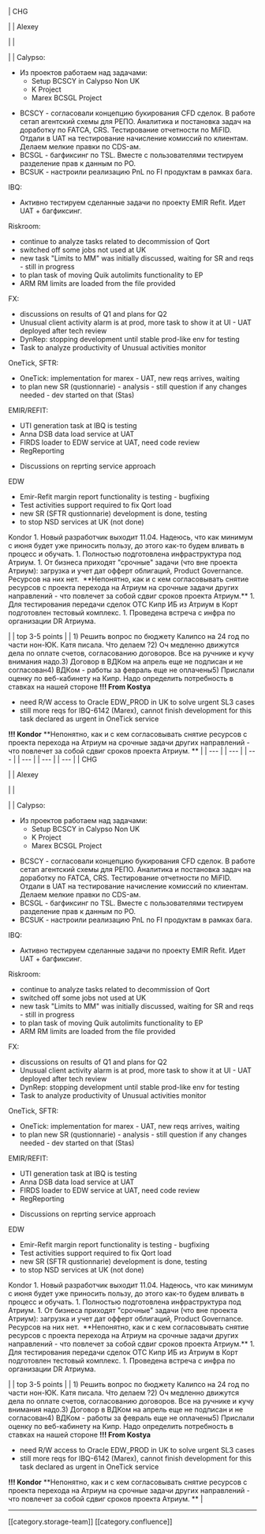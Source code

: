





| CHG

 | 
| Alexey 

 | 
| 

 | 
| Calypso:

<ul><li>Из проектов работаем над задачами:<ul><li>Setup BCSCY in Calypso Non UK</li><li>K Project</li><li>Marex BCSGL Project</li></ul></li></ul><ul><li>BCSCY - согласовали концепцию букирования CFD сделок. В работе сетап агентский схемы для РЕПО. Аналитика и постановка задач на доработку по FATCA, CRS. Тестирование отчетности по MiFID. Отдали в UAT на тестирование начисление комиссий по клиентам. Делаем мелкие правки по CDS-ам.</li><li>BCSGL - багфиксинг по TSL. Вместе с пользователями тестируем разделение прав к данным по PO.</li><li>BCSUK - настроили реализацию PnL по FI продуктам в рамках бага.</li></ul>IBQ:

<ul><li>Активно тестируем сделанные задачи по проекту EMIR Refit. Идет UAT + багфиксинг.</li></ul>Riskroom:<ul><li>continue to analyze tasks related to decommission of Qort</li><li>switched off some jobs not used at UK</li><li>new task "Limits to MM" was initially discussed, waiting for SR and reqs - still in progress</li><li>to plan task of moving Quik autolimits functionality to EP</li><li>ARM RM limits are loaded from the file provided</li></ul>FX:<ul><li>discussions on results of Q1 and plans for Q2</li><li>Unusual client activity alarm is at prod, more task to show it at UI - UAT deployed after tech review</li><li>DynRep: stopping development until stable prod-like env for testing</li><li>Task to analyze productivity of Unusual activities monitor</li></ul>OneTick, SFTR:<ul><li>OneTick: implementation for marex - UAT, new reqs arrives, waiting</li><li>to plan new SR (qustionnarie) - analysis - still question if any changes needed - dev started on that (Stas)</li></ul>EMIR/REFIT:<ul><li>UTI generation task at IBQ is testing</li><li>Anna DSB data load service at UAT</li><li>FIRDS loader to EDW service at UAT, need code review</li><li>RegReporting</li></ul><ul><li>Discussions on reprting service approach</li></ul>EDW<ul><li>Emir-Refit margin report functionality is testing - bugfixing</li><li>Test activities support required to fix Qort load</li><li>new SR (SFTR qustionnarie) development is done, testing</li><li>to stop NSD services at UK (not done)</li></ul>Kondor
1. Новый разработчик выходит 11.04. Надеюсь, что как минимум с июня будет уже приносить пользу, до этого как-то будем вливать в процесс и обучать.
1. Полностью подготовлена инфраструктура под Атриум.
1. От бизнеса приходят "срочные" задачи (что вне проекта Атриум): загрузка и учет дат офферт облигаций, Product Governance. Ресурсов на них нет.  **Непонятно, как и с кем согласовывать снятие ресурсов с проекта перехода на Атриум на срочные задачи других направлений - что повлечет за собой сдвиг сроков проекта Атриум.** 
1. Для тестирования передачи сделок ОТС Кипр ИБ из Атриум в Корт подготовлен тестовый комплекс.
1. Проведена встреча с инфра по организации DR Атриума.

 | 
| top 3-5 points | 
| 1) Решить вопрос по бюджету Калипсо на 24 год по части нон-ЮК. Катя писала. Что делаем ?2) Оч медленно движутся дела по оплате счетов, согласованию договоров. Все на ручнике и кучу внимания надо.3) Договор в ВДКом на апрель еще не подписан и не согласован4) ВДКом - работы за февраль еще не оплачены5) Прислали оценку по веб-кабинету на Кипр. Надо определить потребность в ставках на нашей стороне **!!! From Kostya** <ul><li>need R/W access to Oracle EDW_PROD in UK to solve urgent SL3 cases</li><li>still more reqs for IBQ-6142 (Marex), cannot finish development for this task declared as urgent in OneTick service</li></ul> **!!! Kondor**  **Непонятно, как и с кем согласовывать снятие ресурсов с проекта перехода на Атриум на срочные задачи других направлений - что повлечет за собой сдвиг сроков проекта Атриум. **  | 
|  --- | 
|  --- | 
|  --- | 
|  --- | 
|  --- | 
|  --- | 
| CHG

 | 
| Alexey 

 | 
| 

 | 
| Calypso:

<ul><li>Из проектов работаем над задачами:<ul><li>Setup BCSCY in Calypso Non UK</li><li>K Project</li><li>Marex BCSGL Project</li></ul></li></ul><ul><li>BCSCY - согласовали концепцию букирования CFD сделок. В работе сетап агентский схемы для РЕПО. Аналитика и постановка задач на доработку по FATCA, CRS. Тестирование отчетности по MiFID. Отдали в UAT на тестирование начисление комиссий по клиентам. Делаем мелкие правки по CDS-ам.</li><li>BCSGL - багфиксинг по TSL. Вместе с пользователями тестируем разделение прав к данным по PO.</li><li>BCSUK - настроили реализацию PnL по FI продуктам в рамках бага.</li></ul>IBQ:

<ul><li>Активно тестируем сделанные задачи по проекту EMIR Refit. Идет UAT + багфиксинг.</li></ul>Riskroom:<ul><li>continue to analyze tasks related to decommission of Qort</li><li>switched off some jobs not used at UK</li><li>new task "Limits to MM" was initially discussed, waiting for SR and reqs - still in progress</li><li>to plan task of moving Quik autolimits functionality to EP</li><li>ARM RM limits are loaded from the file provided</li></ul>FX:<ul><li>discussions on results of Q1 and plans for Q2</li><li>Unusual client activity alarm is at prod, more task to show it at UI - UAT deployed after tech review</li><li>DynRep: stopping development until stable prod-like env for testing</li><li>Task to analyze productivity of Unusual activities monitor</li></ul>OneTick, SFTR:<ul><li>OneTick: implementation for marex - UAT, new reqs arrives, waiting</li><li>to plan new SR (qustionnarie) - analysis - still question if any changes needed - dev started on that (Stas)</li></ul>EMIR/REFIT:<ul><li>UTI generation task at IBQ is testing</li><li>Anna DSB data load service at UAT</li><li>FIRDS loader to EDW service at UAT, need code review</li><li>RegReporting</li></ul><ul><li>Discussions on reprting service approach</li></ul>EDW<ul><li>Emir-Refit margin report functionality is testing - bugfixing</li><li>Test activities support required to fix Qort load</li><li>new SR (SFTR qustionnarie) development is done, testing</li><li>to stop NSD services at UK (not done)</li></ul>Kondor
1. Новый разработчик выходит 11.04. Надеюсь, что как минимум с июня будет уже приносить пользу, до этого как-то будем вливать в процесс и обучать.
1. Полностью подготовлена инфраструктура под Атриум.
1. От бизнеса приходят "срочные" задачи (что вне проекта Атриум): загрузка и учет дат офферт облигаций, Product Governance. Ресурсов на них нет.  **Непонятно, как и с кем согласовывать снятие ресурсов с проекта перехода на Атриум на срочные задачи других направлений - что повлечет за собой сдвиг сроков проекта Атриум.** 
1. Для тестирования передачи сделок ОТС Кипр ИБ из Атриум в Корт подготовлен тестовый комплекс.
1. Проведена встреча с инфра по организации DR Атриума.

 | 
| top 3-5 points | 
| 1) Решить вопрос по бюджету Калипсо на 24 год по части нон-ЮК. Катя писала. Что делаем ?2) Оч медленно движутся дела по оплате счетов, согласованию договоров. Все на ручнике и кучу внимания надо.3) Договор в ВДКом на апрель еще не подписан и не согласован4) ВДКом - работы за февраль еще не оплачены5) Прислали оценку по веб-кабинету на Кипр. Надо определить потребность в ставках на нашей стороне **!!! From Kostya** <ul><li>need R/W access to Oracle EDW_PROD in UK to solve urgent SL3 cases</li><li>still more reqs for IBQ-6142 (Marex), cannot finish development for this task declared as urgent in OneTick service</li></ul> **!!! Kondor**  **Непонятно, как и с кем согласовывать снятие ресурсов с проекта перехода на Атриум на срочные задачи других направлений - что повлечет за собой сдвиг сроков проекта Атриум. **  | 







*****

[[category.storage-team]] 
[[category.confluence]] 
